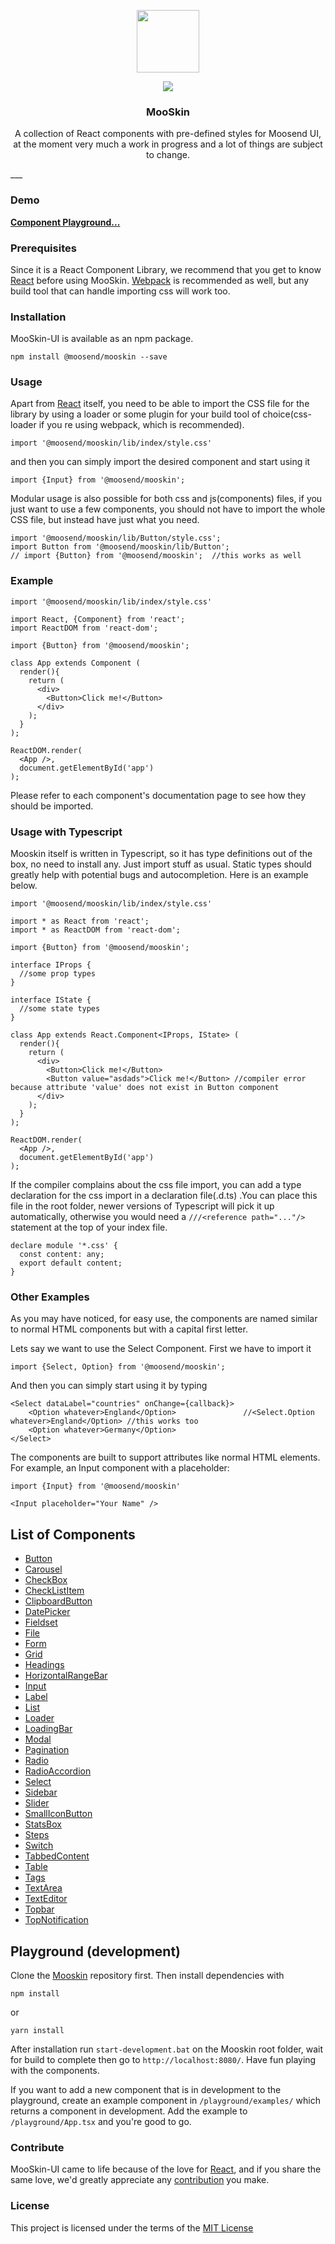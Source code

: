 <p align="center">
    <img src="https://cdn.stat-track.com/20170803-2017-0803-2017-080320170803/ca5ad9249d284435955b75e1a22aa15cmooskinLogo.png" width="100" />
    <div align="center">
        <img src="https://travis-ci.org/moosend/mooskin-ui.svg?branch=master">
    </div>
  	<h3 align="center">MooSkin</h3>
<p align="center">
    A collection of React components with pre-defined styles for Moosend UI, at the moment very much a work in progress and a lot of things are subject to change.
</p>
___

### Demo

**[Component Playground...](https://mooskin.herokuapp.com/)**

### Prerequisites

Since it is a React Component Library, we recommend that you get to know [React](https://facebook.github.io/react/) before using MooSkin.  [Webpack](https://webpack.github.io/) is recommended as well, but any build tool that can handle importing css will work too.

 
### Installation

MooSkin-UI is available as an npm package.

```
npm install @moosend/mooskin --save
```
 
### Usage

Apart from [React](https://facebook.github.io/react/) itself, you need to be able to import the CSS file for the library by using a loader or some plugin for your build tool of choice(css-loader if you re using webpack, which is recommended).

```
import '@moosend/mooskin/lib/index/style.css'
``` 
and then you can simply import the desired component and start using it
```
import {Input} from '@moosend/mooskin';
```
Modular usage is also possible for both css and js(components) files, if you just want to use a few components, you should not have to import the whole CSS file, but instead have just what you need.

```
import '@moosend/mooskin/lib/Button/style.css';
import Button from '@moosend/mooskin/lib/Button';
// import {Button} from '@moosend/mooskin';  //this works as well
```

### Example
```
import '@moosend/mooskin/lib/index/style.css'

import React, {Component} from 'react';
import ReactDOM from 'react-dom';

import {Button} from '@moosend/mooskin';

class App extends Component (
  render(){
    return (
      <div>
        <Button>Click me!</Button>
      </div>
    );
  }
);

ReactDOM.render(
  <App />,
  document.getElementById('app')
);
```

Please refer to each component's documentation page to see how they should be imported.

 
### Usage with Typescript

Mooskin itself is written in Typescript, so it has type definitions out of the box, no need to install any. Just import stuff as usual. Static types should greatly help with potential bugs and autocompletion. Here is an example below.

```
import '@moosend/mooskin/lib/index/style.css'

import * as React from 'react';
import * as ReactDOM from 'react-dom';

import {Button} from '@moosend/mooskin';

interface IProps {
  //some prop types
}

interface IState {
  //some state types
}

class App extends React.Component<IProps, IState> (
  render(){
    return (
      <div>
        <Button>Click me!</Button>
        <Button value="asdads">Click me!</Button> //compiler error because attribute 'value' does not exist in Button component
      </div>
    );
  }
);

ReactDOM.render(
  <App />,
  document.getElementById('app')
);
```

If the compiler complains about the css file import, you can add a type declaration for the css import in a declaration file(.d.ts) .You can place this file in the root folder, newer versions of Typescript will pick it up automatically, otherwise you would need a `///<reference path="..."/>` statement at the top of your index file.

```
declare module '*.css' {
  const content: any;
  export default content;
}

```
 
### Other Examples

As you may have noticed, for easy use, the components are named similar to normal HTML components but with a capital first letter.

Lets say we want to use the Select Component. First we have to import it

```
import {Select, Option} from '@moosend/mooskin';
```

And then you can simply start using it by typing

```
<Select dataLabel="countries" onChange={callback}>
    <Option whatever>England</Option> 				//<Select.Option whatever>England</Option> //this works too
    <Option whatever>Germany</Option>
</Select>
```

The components are built to support attributes like normal HTML elements. For example, an Input component with a placeholder:

```
import {Input} from '@moosend/mooskin'

<Input placeholder="Your Name" />
```

## List of Components

* [Button](https://github.com/moosend/mooskin-ui/tree/master/components/Button)
* [Carousel](https://github.com/moosend/mooskin-ui/tree/master/components/Carousel)
* [CheckBox](https://github.com/moosend/mooskin-ui/tree/master/components/Checkbox)
* [CheckListItem](https://github.com/moosend/mooskin-ui/tree/master/components/CheckListItem)
* [ClipboardButton](https://github.com/moosend/mooskin-ui/tree/master/components/ClipboardButton)
* [DatePicker](https://github.com/moosend/mooskin-ui/tree/master/components/DatePicker)
* [Fieldset](https://github.com/moosend/mooskin-ui/tree/master/components/Fieldset)
* [File](https://github.com/moosend/mooskin-ui/tree/master/components/File)
* [Form](https://github.com/moosend/mooskin-ui/tree/master/components/Form)
* [Grid](https://github.com/moosend/mooskin-ui/tree/master/components/Grid)
* [Headings](https://github.com/moosend/mooskin-ui/tree/master/components/Headings)
* [HorizontalRangeBar](https://github.com/moosend/mooskin-ui/tree/master/components/HorizontalRangeBar)
* [Input](https://github.com/moosend/mooskin-ui/tree/master/components/Input)
* [Label](https://github.com/moosend/mooskin-ui/tree/master/components/Label)
* [List](https://github.com/moosend/mooskin-ui/tree/master/components/List)
* [Loader](https://github.com/moosend/mooskin-ui/tree/master/components/Loader)
* [LoadingBar](https://github.com/moosend/mooskin-ui/tree/master/components/LoadingBar)
* [Modal](https://github.com/moosend/mooskin-ui/tree/master/components/Modal)
* [Pagination](https://github.com/moosend/mooskin-ui/tree/master/components/Pagination)
* [Radio](https://github.com/moosend/mooskin-ui/tree/master/components/Radio)
* [RadioAccordion](https://github.com/moosend/mooskin-ui/tree/master/components/RadioAccordion)
* [Select](https://github.com/moosend/mooskin-ui/tree/master/components/Select)
* [Sidebar](https://github.com/moosend/mooskin-ui/tree/master/components/Sidebar)
* [Slider](https://github.com/moosend/mooskin-ui/tree/master/components/Slider)
* [SmallIconButton](https://github.com/moosend/mooskin-ui/tree/master/components/SmallIconButton)
* [StatsBox](https://github.com/moosend/mooskin-ui/tree/master/components/StatsBox)
* [Steps](https://github.com/moosend/mooskin-ui/tree/master/components/Steps)
* [Switch](https://github.com/moosend/mooskin-ui/tree/master/components/Switch)
* [TabbedContent](https://github.com/moosend/mooskin-ui/tree/master/components/TabbedContent)
* [Table](https://github.com/moosend/mooskin-ui/tree/master/components/Table)
* [Tags](https://github.com/moosend/mooskin-ui/tree/master/components/Tags)
* [TextArea](https://github.com/moosend/mooskin-ui/tree/master/components/TextArea)
* [TextEditor](https://github.com/moosend/mooskin-ui/tree/master/components/TextEditor)
* [Topbar](https://github.com/moosend/mooskin-ui/tree/master/components/Topbar)
* [TopNotification](https://github.com/moosend/mooskin-ui/tree/master/components/TopNotification)

## Playground (development)

Clone the [Mooskin](https://github.com/moosend/mooskin-ui) repository first. Then install dependencies with

```
npm install
```
or

```
yarn install
```

After installation run `start-development.bat` on the Mooskin root folder, wait for build to complete then go to `http://localhost:8080/`. Have fun playing with the components.

If you want to add a new component that is in development to the playground, create an example component in `/playground/examples/` which returns a component in development. Add the example to `/playground/App.tsx` and you're good to go.
 
### Contribute

MooSkin-UI came to life because of the love for [React](https://facebook.github.io/react/), and if you share the same love, we'd greatly appreciate any [contribution](https://github.com/moosend/mooskin-ui/blob/master/CONTRIBUTING.md) you make.

 
### License

This project is licensed under the terms of the [MIT License](https://github.com/moosend/mooskin-ui/blob/master/LICENSE)
